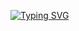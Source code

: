 
[![Typing SVG](https://readme-typing-svg.demolab.com?font=Fira+Code&pause=1000&background=310F1F00&width=435&lines=%22Clean+code%2C+clear+mind%22)](https://git.io/typing-svg)
<!--
**Santanu369/Santanu369** is a ✨ _special_ ✨ repository because its `README.md` (this file) appears on your GitHub profile.

Here are some ideas to get you started:

- 🔭 I’m currently working on ...
- 🌱 I’m currently learning ...
- 👯 I’m looking to collaborate on ...
- 🤔 I’m looking for help with ...
- 💬 Ask me about ...
- 📫 How to reach me: ...
- 😄 Pronouns: ...
- ⚡ Fun fact: ...
-->
